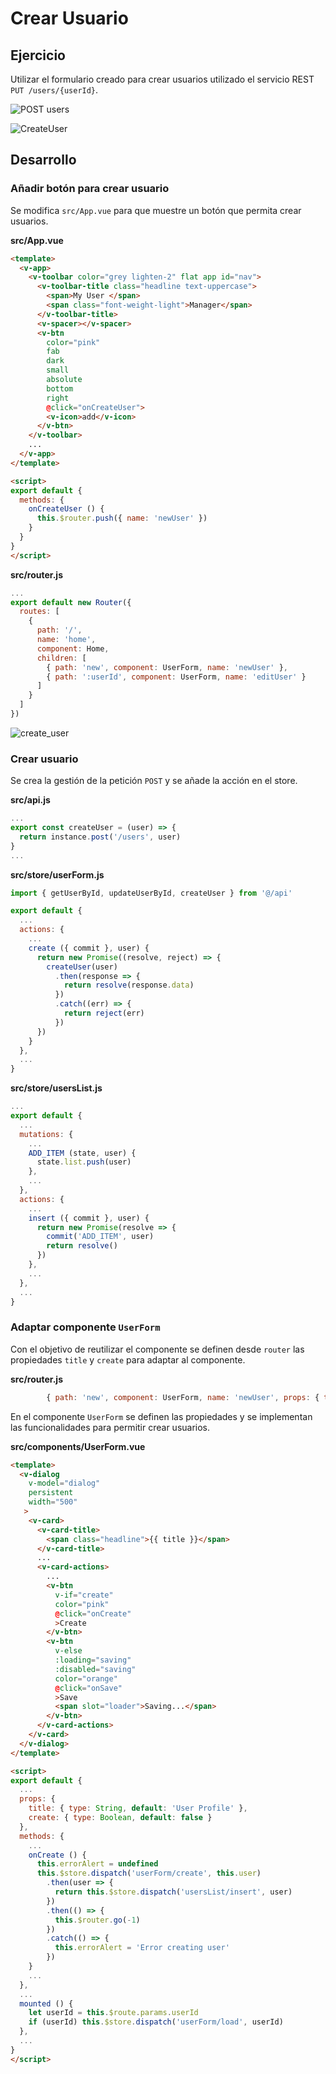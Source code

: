 # Crear Usuario

## Ejercicio

Utilizar el formulario creado para crear usuarios utilizado el servicio REST `PUT /users/{userId}`.

![POST users](img/POST_users.png)

![CreateUser](img/CreateUsers.png)

## Desarrollo

### Añadir botón para crear usuario

Se modifica `src/App.vue` para que muestre un botón que permita crear usuarios.

**src/App.vue**

```html
<template>
  <v-app>
    <v-toolbar color="grey lighten-2" flat app id="nav">
      <v-toolbar-title class="headline text-uppercase">
        <span>My User </span>
        <span class="font-weight-light">Manager</span>
      </v-toolbar-title>
      <v-spacer></v-spacer>
      <v-btn
        color="pink"
        fab
        dark
        small
        absolute
        bottom
        right
        @click="onCreateUser">
        <v-icon>add</v-icon>
      </v-btn>
    </v-toolbar>
    ...
  </v-app>
</template>

<script>
export default {
  methods: {
    onCreateUser () {
      this.$router.push({ name: 'newUser' })
    }
  }
}
</script>
```

**src/router.js**
```javascript
...
export default new Router({
  routes: [
    {
      path: '/',
      name: 'home',
      component: Home,
      children: [
        { path: 'new', component: UserForm, name: 'newUser' },
        { path: ':userId', component: UserForm, name: 'editUser' }
      ]
    }
  ]
})
```

![create_user](img/create_user.png)

### Crear usuario

Se crea la gestión de la petición `POST` y se añade la acción en el store.

**src/api.js**

```javascript
...
export const createUser = (user) => {
  return instance.post('/users', user)
}
...
```

**src/store/userForm.js**

```javascript
import { getUserById, updateUserById, createUser } from '@/api'

export default {
  ...
  actions: {
    ...
    create ({ commit }, user) {
      return new Promise((resolve, reject) => {
        createUser(user)
          .then(response => {
            return resolve(response.data)
          })
          .catch((err) => {
            return reject(err)
          })
      })
    }
  },
  ...
}
```

**src/store/usersList.js**

```javascript
...
export default {
  ...
  mutations: {
    ...
    ADD_ITEM (state, user) {
      state.list.push(user)
    },
    ...
  },
  actions: {
    ...
    insert ({ commit }, user) {
      return new Promise(resolve => {
        commit('ADD_ITEM', user)
        return resolve()
      })
    },
    ...
  },
  ...
}
```

### Adaptar componente `UserForm`

Con el objetivo de reutilizar el componente se definen desde `router` las propiedades `title` y `create` para adaptar al componente.

**src/router.js**

```javascript
        { path: 'new', component: UserForm, name: 'newUser', props: { title: 'New User Profile', create: true } },
```

En el componente `UserForm` se definen las propiedades y se implementan las funcionalidades para permitir crear usuarios.

**src/components/UserForm.vue**

```html
<template>
  <v-dialog
    v-model="dialog"
    persistent
    width="500"
   >
    <v-card>
      <v-card-title>
        <span class="headline">{{ title }}</span>
      </v-card-title>
      ...
      <v-card-actions>
        ...
        <v-btn
          v-if="create"
          color="pink"
          @click="onCreate"
          >Create
        </v-btn>
        <v-btn
          v-else
          :loading="saving"
          :disabled="saving"
          color="orange"
          @click="onSave"
          >Save
          <span slot="loader">Saving...</span>
        </v-btn>
      </v-card-actions>
    </v-card>
  </v-dialog>
</template>

<script>
export default {
  ...
  props: {
    title: { type: String, default: 'User Profile' },
    create: { type: Boolean, default: false }
  },
  methods: {
    ...
    onCreate () {
      this.errorAlert = undefined
      this.$store.dispatch('userForm/create', this.user)
        .then(user => {
          return this.$store.dispatch('usersList/insert', user)
        })
        .then(() => {
          this.$router.go(-1)
        })
        .catch(() => {
          this.errorAlert = 'Error creating user'
        })
    }
    ...
  },
  ...
  mounted () {
    let userId = this.$route.params.userId
    if (userId) this.$store.dispatch('userForm/load', userId)
  },
  ...
}
</script>
```
